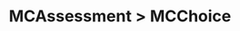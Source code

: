 ---
title: MCAssessment > MCChoice
redirect_to: "/releases/v4.0.0/developers/obo_nodes/mc_choice"
---